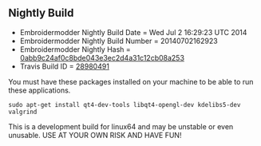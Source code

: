 
Nightly Build
------------------------------

* Embroidermodder Nightly Build Date = Wed Jul  2 16:29:23 UTC 2014
* Embroidermodder Nightly Build Number = 20140702162923
* Embroidermodder Nightly Hash = [0abb9c24af0c8bde043e3ec2d4a31c12cb08a253](https://github.com/Embroidermodder/Embroidermodder/commit/0abb9c24af0c8bde043e3ec2d4a31c12cb08a253)
* Travis Build ID = [28980491](https://travis-ci.org/Embroidermodder/Embroidermodder/builds/28980491)

You must have these packages installed on your machine to be able to run these applications.
```
sudo apt-get install qt4-dev-tools libqt4-opengl-dev kdelibs5-dev valgrind
```

This is a development build for linux64 and may be unstable or even unusable.
USE AT YOUR OWN RISK AND HAVE FUN!


